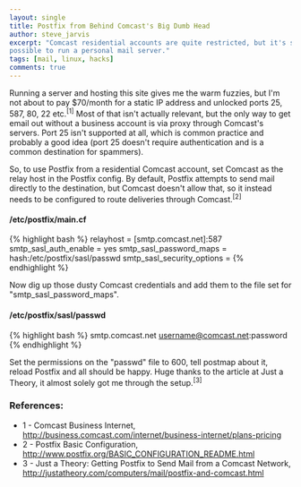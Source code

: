 ```yaml
---
layout: single
title: Postfix from Behind Comcast's Big Dumb Head
author: steve_jarvis
excerpt: "Comcast residential accounts are quite restricted, but it's still
possible to run a personal mail server."
tags: [mail, linux, hacks]
comments: true
---
```


Running a server and hosting this site gives me the warm fuzzies, but I'm not about to pay $70/month for a static IP address and unlocked ports 25, 587, 80, 22 etc.<sup>[1]</sup> Most of that isn't actually relevant, but the only way to get email out without a business account is via proxy through Comcast's servers. Port 25 isn't supported at all, which is common practice and probably a good idea (port 25 doesn't require authentication and is a common destination for spammers).

So, to use Postfix from a residential Comcast account, set Comcast as the relay host in the Postfix config. By default, Postfix attempts to send mail directly to the destination, but Comcast doesn't allow that, so it instead needs to be configured to route deliveries through Comcast.<sup>[2]</sup>

#### /etc/postfix/main.cf
{% highlight bash %}
relayhost = [smtp.comcast.net]:587
smtp_sasl_auth_enable = yes
smtp_sasl_password_maps = hash:/etc/postfix/sasl/passwd
smtp_sasl_security_options =
{% endhighlight %}

Now dig up those dusty Comcast credentials and add them to the file set for "smtp_sasl_password_maps".

#### /etc/postfix/sasl/passwd
{% highlight bash %}
smtp.comcast.net        username@comcast.net:password
{% endhighlight %}

Set the permissions on the "passwd" file to 600, tell postmap about it, reload Postfix and all should be happy. Huge thanks to the article at Just a Theory, it almost solely got me through the setup.<sup>[3]</sup>

### References:

* 1 - Comcast Business Internet, <a href="http://business.comcast.com/internet/business-internet/plans-pricing" target="_blank">http://business.comcast.com/internet/business-internet/plans-pricing</a>
* 2 - Postfix Basic Configuration, <a href="http://www.postfix.org/BASIC_CONFIGURATION_README.html" target="_blank">http://www.postfix.org/BASIC_CONFIGURATION_README.html</a>
* 3 - Just a Theory: Getting Postfix to Send Mail from a Comcast Network, <a href="http://justatheory.com/computers/mail/postfix-and-comcast.html" target="_blank">http://justatheory.com/computers/mail/postfix-and-comcast.html</a>

